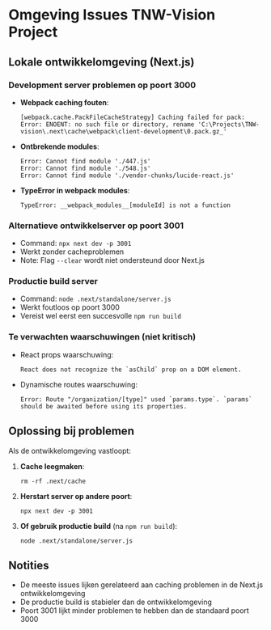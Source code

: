 # Omgeving Issues TNW-Vision Project

## Lokale ontwikkelomgeving (Next.js)

### Development server problemen op poort 3000

- **Webpack caching fouten**:
  ```
  [webpack.cache.PackFileCacheStrategy] Caching failed for pack: Error: ENOENT: no such file or directory, rename 'C:\Projects\TNW-vision\.next\cache\webpack\client-development\0.pack.gz_'
  ```

- **Ontbrekende modules**:
  ```
  Error: Cannot find module './447.js'
  Error: Cannot find module './548.js' 
  Error: Cannot find module './vendor-chunks/lucide-react.js'
  ```

- **TypeError in webpack modules**:
  ```
  TypeError: __webpack_modules__[moduleId] is not a function
  ```

### Alternatieve ontwikkelserver op poort 3001

- Command: `npx next dev -p 3001`
- Werkt zonder cacheproblemen
- Note: Flag `--clear` wordt niet ondersteund door Next.js

### Productie build server

- Command: `node .next/standalone/server.js`
- Werkt foutloos op poort 3000
- Vereist wel eerst een succesvolle `npm run build`

### Te verwachten waarschuwingen (niet kritisch)

- React props waarschuwing:
  ```
  React does not recognize the `asChild` prop on a DOM element.
  ```

- Dynamische routes waarschuwing:
  ```
  Error: Route "/organization/[type]" used `params.type`. `params` should be awaited before using its properties.
  ```

## Oplossing bij problemen

Als de ontwikkelomgeving vastloopt:

1. **Cache leegmaken**:
   ```
   rm -rf .next/cache
   ```

2. **Herstart server op andere poort**:
   ```
   npx next dev -p 3001
   ```

3. **Of gebruik productie build** (na `npm run build`):
   ```
   node .next/standalone/server.js
   ```

## Notities

- De meeste issues lijken gerelateerd aan caching problemen in de Next.js ontwikkelomgeving
- De productie build is stabieler dan de ontwikkelomgeving
- Poort 3001 lijkt minder problemen te hebben dan de standaard poort 3000 